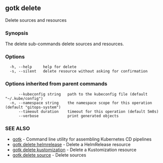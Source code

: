 ## gotk delete

Delete sources and resources

### Synopsis

The delete sub-commands delete sources and resources.

### Options

```
  -h, --help     help for delete
  -s, --silent   delete resource without asking for confirmation
```

### Options inherited from parent commands

```
      --kubeconfig string   path to the kubeconfig file (default "~/.kube/config")
  -n, --namespace string    the namespace scope for this operation (default "gitops-system")
      --timeout duration    timeout for this operation (default 5m0s)
      --verbose             print generated objects
```

### SEE ALSO

* [gotk](gotk.md)	 - Command line utility for assembling Kubernetes CD pipelines
* [gotk delete helmrelease](gotk_delete_helmrelease.md)	 - Delete a HelmRelease resource
* [gotk delete kustomization](gotk_delete_kustomization.md)	 - Delete a Kustomization resource
* [gotk delete source](gotk_delete_source.md)	 - Delete sources


